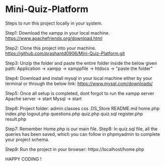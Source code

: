 # Mini-Quiz-Platform

Steps to run this project locally in your system.

Step1: Download the xampp in your local machine.
https://www.apachefriends.org/download.html

Step2: Clone this project into your machine.
https://github.com/prashantd0906/Mini-Quiz-Platform.git

Step3: Unzip the folder and paste the entire folder inside the below given path:
Application -> xampp -> xamppfile -> htdocs -> "paste the folder"

Step4: Download and install mysql in your local machine either by your terminal or through the below link:
https://www.mysql.com/downloads/

Step5: Once all setup is completed, dont forgot to run the xampp server
Apache server -> start
Mysql -> start

Step6: Project folder:
admin
classes
css
.DS_Store
README.md
home.php
index.php
logout.php
questions.php
quiz.php
quiz.sql
register.php
result.php

Step7: Remember Home.php is our main file. 
Step8: In quiz.sql file, all the queries has been saved, which you can follow in phpmyadmin to complete your project schema.

Step9: Run the project in your browser:
https://localhost/home.php

HAPPY CODING !

